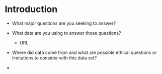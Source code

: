 # Introduction 

- What major questions are you seeking to answer? 
- What data are you using to answer those questions? 
  - URL
  
- Where did data come from and what are possible ethical questions or limitations to consider with this data set? 
- 